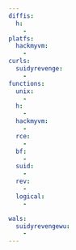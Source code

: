 ```yaml
---
diffis:
  h:
    -
platfs:
  hackmyvm:
    -
curls:
  suidyrevenge:
    -
functions:
  unix:
    -
  h:
    -
  hackmyvm:
    -
  rce:
    -
  bf:
    -
  suid:
    -
  rev:
    -
  logical:
    -

wals:
  suidyrevengewu:
    -
---
```

